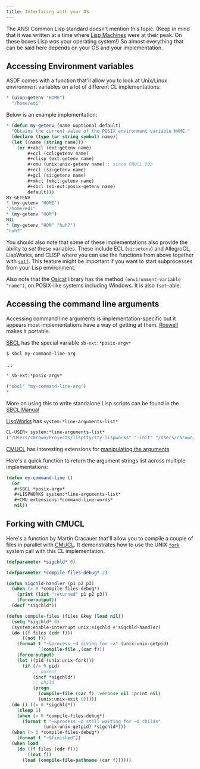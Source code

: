 ```yaml
---
title: Interfacing with your OS
---
```



The ANSI Common Lisp standard doesn't mention this topic. (Keep in mind that it was written at a time where [Lisp Machines](http://kogs-www.informatik.uni-hamburg.de/~moeller/symbolics-info/symbolics.html) were at their peak. On these boxes Lisp _was_ your operating system!) So almost everything that can be said here depends on your OS and your implementation.


<a name="env"></a>

## Accessing Environment variables

ASDF comes with a function that'll allow you to look at Unix/Linux environment variables on a lot of different CL implementations:

~~~lisp
* (uiop:getenv "HOME")
  "/home/edi"
~~~

Below is an example implementation:

~~~lisp
* (defun my-getenv (name &optional default)
  "Obtains the current value of the POSIX environment variable NAME."
  (declare (type (or string symbol) name))
  (let ((name (string name)))
    (or #+abcl (ext:getenv name)
        #+ccl (ccl:getenv name)
        #+clisp (ext:getenv name)
        #+cmu (unix:unix-getenv name) ; since CMUCL 20b
        #+ecl (si:getenv name)
        #+gcl (si:getenv name)
        #+mkcl (mkcl:getenv name)
        #+sbcl (sb-ext:posix-getenv name)
        default)))
MY-GETENV
* (my-getenv "HOME")
"/home/edi"
* (my-getenv "HOM")
NIL
* (my-getenv "HOM" "huh?")
"huh?"
~~~

You should also note that some of these implementations also provide the ability to _set_ these variables. These include ECL (`si:setenv`) and AllegroCL, LispWorks, and CLISP where you can use the functions from above together with [`setf`](http://www.lispworks.com/documentation/HyperSpec/Body/m_setf_.htm). This feature might be important if you want to start subprocesses from your Lisp environment.

Also note that the
[Osicat](https://www.common-lisp.net/project/osicat/manual/osicat.html#Environment)
library has the method `(environment-variable "name")`, on POSIX-like
systems including Windows. It is also `fset`-able.

<a name="accessing-command-line"></a>

## Accessing the command line arguments

Accessing command line arguments is implementation-specific but it
appears most implementations have a way of getting at
them. [Roswell](https://github.com/roswell/roswell/wiki) makes it portable.

[SBCL](http://www.sbcl.org) has the special variable `sb-ext:*posix-argv*`

~~~lisp
$ sbcl my-command-line-arg
~~~

....

~~~lisp
* sb-ext:*posix-argv*

("sbcl" "my-command-line-arg")
*
~~~

More on using this to write standalone Lisp scripts can be found in the [SBCL Manual](http://www.sbcl.org/manual/index.html#Command_002dline-arguments)

[LispWorks](http://www.lispworks.com) has `system:*line-arguments-list*`

~~~lisp
CL-USER> system:*line-arguments-list*
("/Users/cbrown/Projects/lisptty/tty-lispworks" "-init" "/Users/cbrown/Desktop/lisp/lispworks-init.lisp")
~~~

[CMUCL](http://www.cons.org/cmucl/) has interesting extensions for [manipulating the arguments](http://common-lisp.net/project/cmucl/doc/cmu-user/unix.html)

Here's a quick function to return the argument strings list across multiple implementations:

~~~lisp
(defun my-command-line ()
  (or
   #+SBCL *posix-argv*
   #+LISPWORKS system:*line-arguments-list*
   #+CMU extensions:*command-line-words*
   nil))
~~~


<a name="fork-cmucl"></a>

## Forking with CMUCL

Here's a function by Martin Cracauer that'll allow you to compile a couple of files in parallel with [CMUCL](http://www.cons.org/cmucl/). It demonstrates how to use the UNIX [`fork`](http://www.freebsd.org/cgi/man.cgi?query=fork&apropos=0&sektion=0&manpath=FreeBSD+4.5-RELEASE&format=html) system call with this CL implementation.

~~~lisp
(defparameter *sigchld* 0)

(defparameter *compile-files-debug* 2)

(defun sigchld-handler (p1 p2 p3)
  (when (> 0 *compile-files-debug*)
    (print (list "returned" p1 p2 p3))
    (force-output))
  (decf *sigchld*))

(defun compile-files (files &key (load nil))
  (setq *sigchld* 0)
  (system:enable-interrupt unix:sigchld #'sigchld-handler)
  (do ((f files (cdr f)))
      ((not f))
    (format t "~&process ~d diving for ~a" (unix:unix-getpid)
            `(compile-file ,(car f)))
    (force-output)
    (let ((pid (unix:unix-fork)))
      (if (/= 0 pid)
          ;; parent
          (incf *sigchld*)
          ;; child
          (progn
            (compile-file (car f) :verbose nil :print nil)
            (unix:unix-exit 0)))))
  (do () ((= 0 *sigchld*))
    (sleep 1)
    (when (> 0 *compile-files-debug*)
      (format t "~&process ~d still waiting for ~d childs"
              (unix:unix-getpid) *sigchld*)))
  (when (> 0 *compile-files-debug*)
    (format t "~&finished"))
  (when load
    (do ((f files (cdr f)))
        ((not f))
      (load (compile-file-pathname (car f))))))
~~~

